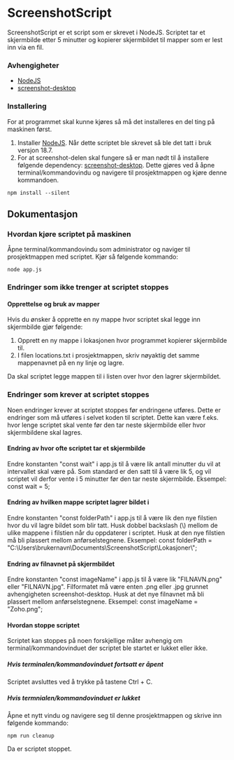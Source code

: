 # ScreenshotScript

ScreenshotScript er et script som er skrevet i NodeJS. Scriptet tar et skjermbilde etter 5 minutter og kopierer skjermbildet til mapper som er lest inn via en fil.


### Avhengigheter

* [NodeJS](https://nodejs.org/en/)
* [screenshot-desktop](https://www.npmjs.com/package/screenshot-desktop)


### Installering
For at programmet skal kunne kjøres så må det installeres en del ting på maskinen først.
1. Installer [NodeJS](https://nodejs.org/en/). Når dette scriptet ble skrevet så ble det tatt i bruk versjon 18.7.
2. For at screenshot-delen skal fungere så er man nødt til å installere følgende dependency: [screenshot-desktop](https://www.npmjs.com/package/screenshot-desktop). Dette gjøres ved å åpne terminal/kommandovindu og navigere til prosjektmappen og kjøre denne kommandoen.
```
npm install --silent
```


## Dokumentasjon



### Hvordan kjøre scriptet på maskinen
Åpne terminal/kommandovindu som administrator og naviger til prosjektmappen med scriptet.
Kjør så følgende kommando:
```
node app.js
```


### Endringer som ikke trenger at scriptet stoppes
#### Opprettelse og bruk av mapper
Hvis du ønsker å opprette en ny mappe hvor scriptet skal legge inn skjermbilde gjør følgende:
1. Opprett en ny mappe i lokasjonen hvor programmet kopierer skjermbilde til.
2. I filen locations.txt i prosjektmappen, skriv nøyaktig det samme mappenavnet på en ny linje og lagre.

Da skal scriptet legge mappen til i listen over hvor den lagrer skjermbildet.


### Endringer som krever at scriptet stoppes
Noen endringer krever at scriptet stoppes før endringene utføres. Dette er endringer som må utføres i selvet koden til scriptet. Dette kan være f.eks. hvor lenge scriptet skal vente før den tar neste skjermbilde eller hvor skjermbildene skal lagres.

#### Endring av hvor ofte scriptet tar et skjermbilde
Endre konstanten "const wait" i app.js til å være lik antall minutter du vil at intervallet skal være på. Som standard er den satt til å være lik 5, og vil scriptet vil derfor vente i 5 minutter før den tar neste skjermbilde.
Eksempel: const wait = 5;

#### Endring av hvilken mappe scriptet lagrer bildet i
Endre konstanten "const folderPath" i app.js til å være lik den nye filstien hvor du vil lagre bildet som blir tatt. Husk dobbel backslash (\\) mellom de ulike mappene i filstien når du oppdaterer i scriptet. Husk at den nye filstien må bli plassert mellom anførselstegnene. 
Eksempel: const folderPath = "C:\\Users\\brukernavn\\Documents\\ScreenshotScript\\Lokasjoner\\";

#### Endring av filnavnet på skjermbildet
Endre konstanten "const imageName" i app.js til å være lik "FILNAVN.png" eller "FILNAVN.jpg". Filformatet må være enten .png eller .jpg grunnet avhengigheten screenshot-desktop. Husk at det nye filnavnet må bli plassert mellom anførselstegnene.
Eksempel: const imageName = "Zoho.png";
 

#### Hvordan stoppe scriptet
Scriptet kan stoppes på noen forskjellige måter avhengig om terminal/kommandovinduet der scriptet ble startet er lukket eller ikke.


##### Hvis terminalen/kommandovinduet fortsatt er åpent
Scriptet avsluttes ved å trykke på tastene Ctrl + C.


##### Hvis termnialen/kommandovinduet er lukket
Åpne et nytt vindu og navigere seg til denne prosjektmappen og skrive inn følgende kommando:
```
npm run cleanup
```
Da er scriptet stoppet.